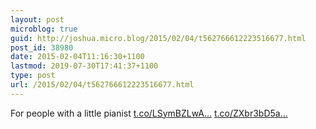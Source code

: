 ```yaml
---
layout: post
microblog: true
guid: http://joshua.micro.blog/2015/02/04/t562766612223516677.html
post_id: 38980
date: 2015-02-04T11:16:30+1100
lastmod: 2019-07-30T17:41:37+1100
type: post
url: /2015/02/04/t562766612223516677.html
---
```

For people with a little pianist [t.co/LSymBZLwA...](http://t.co/LSymBZLwAX) [t.co/ZXbr3bD5a...](http://t.co/ZXbr3bD5ag)
